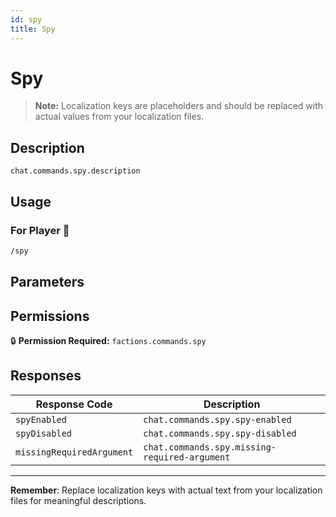 ```yaml
---
id: spy
title: Spy
---
```


# Spy

> **Note:** Localization keys are placeholders and should be replaced with actual values from your localization files.

## Description

`chat.commands.spy.description`

## Usage

### For Player 👤

```bash
/spy
```

## Parameters

## Permissions

🔒 **Permission Required:** `factions.commands.spy`

## Responses

| Response Code             | Description                                         |
|---------------------------|-----------------------------------------------------|
| `spyEnabled` | `chat.commands.spy.spy-enabled` |
| `spyDisabled` | `chat.commands.spy.spy-disabled` |
| `missingRequiredArgument` | `chat.commands.spy.missing-required-argument` |

---
**Remember**: Replace localization keys with actual text from your localization files for meaningful descriptions.
